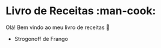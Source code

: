 # Livro de Receitas :man-cook:

Olá! Bem vindo ao meu livro de receitas :wave:

 - Strogonoff de Frango